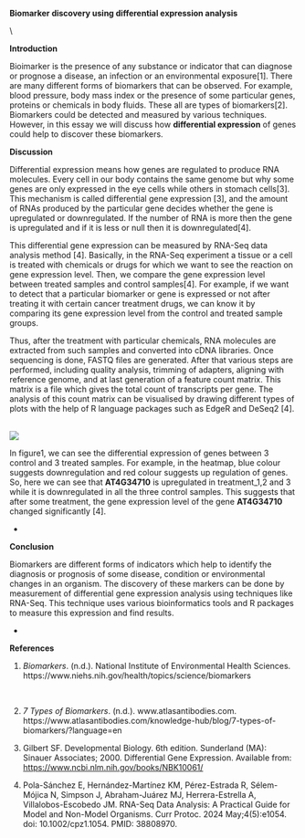 <!--StartFragment-->

**Biomarker discovery using differential expression analysis**

\


**Introduction**

Bioimarker is the presence of any substance or indicator that can diagnose or prognose a disease, an infection or an environmental exposure\[1]. There are many different forms of biomarkers that can be observed. For example, blood pressure, body mass index or the presence of some particular genes, proteins or chemicals in body fluids. These all are types of biomarkers\[2]. Biomarkers could be detected and measured by various techniques. However, in this essay we will discuss how **differential expression** of genes could help to discover these biomarkers. 

**Discussion**

Differential expression means how genes are regulated to produce RNA molecules. Every cell in our body contains the same genome but why some genes are only expressed in the eye cells while others in stomach cells\[3]. This mechanism is called differential gene expression \[3], and the amount of RNAs produced by the particular gene decides whether the gene is upregulated or downregulated. If the number of RNA is more then the gene is upregulated and if it is less or null then it is downregulated\[4]. 

This differential gene expression can be measured by RNA-Seq data analysis method \[4]. Basically, in the RNA-Seq experiment a tissue or a cell is treated with chemicals or drugs for which we want to see the reaction on gene expression level. Then, we compare the gene expression level between treated samples and control samples\[4]. For example, if we want to detect that a particular biomarker or gene is expressed or not after treating it with certain cancer treatment drugs, we can know it by comparing its gene expression level from the control and treated sample groups. 

Thus, after the treatment with particular chemicals, RNA molecules are extracted from such samples and converted into cDNA libraries. Once sequencing is done, FASTQ files are generated. After that various steps are performed, including quality analysis, trimming of adapters, aligning with reference genome, and at last generation of a feature count matrix. This matrix is a file which gives the total count of transcripts per gene. The analysis of this count matrix can be visualised by drawing different types of plots with the help of R language packages such as EdgeR and DeSeq2 \[4]. 

\
![](https://lh7-rt.googleusercontent.com/docsz/AD_4nXcd3GHpxayu7vAVjkaMtNHoiXnIj1JtfFKW9NYV7TGwqJlICM9_43kiw-QcdnUydBwWsSC-OZ9p5UHwcUePcG8f3AXGLZA8o8gnhrU9uRBADjEpplx3Jf3fOqk8XXxH8xhzz48AywnYN4ZgLPDbYgI8C6DR?key=yREgEpj9wpnYdosFFvs2Dg)

In figure1, we can see the differential expression of genes between 3 control and 3 treated samples. For example, in the heatmap, blue colour suggests downregulation and red colour suggests up regulation of genes. So, here we can see that **AT4G34710** is upregulated in treatment\_1,2 and 3 while it is downregulated in all the three control samples. This suggests that after some treatment, the gene expression level of the gene **AT4G34710** changed significantly \[4]. 

-

**Conclusion**

Biomarkers are different forms of indicators which help to identify the diagnosis or prognosis of some disease, condition or environmental changes in an organism. The discovery of these markers can be done by measurement of differential gene expression analysis using techniques like RNA-Seq. This technique uses various bioinformatics tools and R packages to measure this expression and find results. 

-

**References**

1. _Biomarkers_. (n.d.). National Institute of Environmental Health Sciences. https\://www\.niehs.nih.gov/health/topics/science/biomarkers

   

2. _7 Types of Biomarkers_. (n.d.). www\.atlasantibodies.com. https\://www\.atlasantibodies.com/knowledge-hub/blog/7-types-of-biomarkers/?language=en

3) Gilbert SF. Developmental Biology. 6th edition. Sunderland (MA): Sinauer Associates; 2000. Differential Gene Expression. Available from: <https://www.ncbi.nlm.nih.gov/books/NBK10061/>

4. Pola-Sánchez E, Hernández-Martínez KM, Pérez-Estrada R, Sélem-Mójica N, Simpson J, Abraham-Juárez MJ, Herrera-Estrella A, Villalobos-Escobedo JM. RNA-Seq Data Analysis: A Practical Guide for Model and Non-Model Organisms. Curr Protoc. 2024 May;4(5):e1054. doi: 10.1002/cpz1.1054. PMID: 38808970.

<!--EndFragment-->
